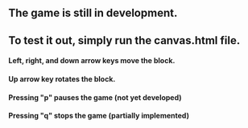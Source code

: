 ## The game is still in development.
## To test it out, simply run the canvas.html file.

#### Left, right, and down arrow keys move the block.
#### Up arrow key rotates the block.
#### Pressing "p" pauses the game (not yet developed)
#### Pressing "q" stops the game (partially implemented)
